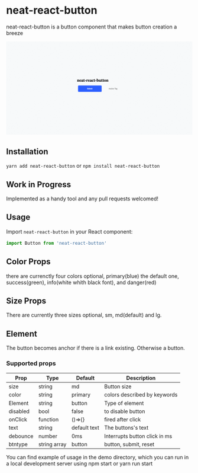 # neat-react-button

neat-react-button is a button component that makes button creation a breeze

![Showtime logo](demo/src/neat-react-buttonDemo.gif)


## Installation
``yarn add neat-react-button``
or
``npm install neat-react-button``

## Work in Progress 
Implemented as a handy tool and any pull requests welcomed!

## Usage

Import `neat-react-button` in your React component:

```javascript static
import Button from 'neat-react-button'
``` 

## Color Props
there are currenctly four colors optional, primary(blue) the default one, success(green), info(white whith black font), and danger(red)

## Size Props
There are currently three sizes optional, sm, md(default) and lg. 

## Element
The button becomes anchor if there is a link existing. Otherwise a button.


### Supported props
|Prop         |Type         |Default                   |Description                           |
|-------------|-------------|--------------------------|--------------------------------------|
|size         |string       |md                        |Button size                           |
|color        |string       |primary                   |colors described by keywords          |
|Element      |string       |button                    |Type of element                       |
|disabled     |bool         |false                     |to disable button                     | 
|onClick      |function     |()=>{}                    |fired after click                     |
|text         |string       |default text              |The buttons's text                    |
|debounce     |number       |0ms                       |Interrupts button click in ms         |
|btntype      |string array |button                    |button, submit, reset                 |


You can find example of usage in the demo directory, which you can run in a local development server using npm start or yarn run start
